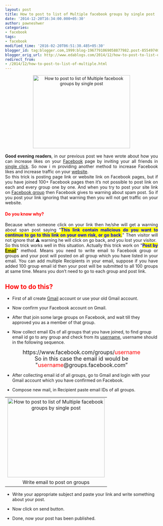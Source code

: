 ```yaml
---
layout: post
title: How to post to list of Multiple facebook groups by single post
date: '2014-12-20T16:34:00.000+05:30'
author: pawneshwer
categories:
- facebook
tags:
- facebook
modified_time: '2016-02-20T06:51:30.485+05:30'
blogger_id: tag:blogger.com,1999:blog-1967791069058877982.post-8554974039618350340
blogger_orig_url: http://www.edablogs.com/2014/12/how-to-post-to-list-of-multiple.html
redirect_from:
- /2014/12/how-to-post-to-list-of-multiple.html
---
```


<div dir="ltr" style="text-align: left;"><div style="clear: both; text-align: center;"><a href="http://www.trickspapa.com/wp-content/uploads/2014/12/Share-Post-Into-Multiple-Facebook-Groups-At-Once.jpg" style="margin-left: 1em; margin-right: 1em;"><img alt="How to post to list of Multiple facebook groups by single post" border="0" src="http://www.trickspapa.com/wp-content/uploads/2014/12/Share-Post-Into-Multiple-Facebook-Groups-At-Once.jpg" height="240" title="How to post to list of Multiple facebook groups by single post" width="320" /></a></div><br /><div style="text-align: justify;"><b>Good evening readers</b>, in our previous post we have wrote about how you can increase likes on your <a href="http://www.facebook.com/" rel="homepage" target="_blank" title="Faceboo">Facebook</a> page by inviting your all friends in <a href="http://en.wikipedia.org/wiki/Point_and_click" rel="wikipedia" target="_blank" title="Point and click">single click</a>. So now i m providing another method to increase Facebook likes and increase traffic on your <a href="http://en.wikipedia.org/wiki/Website" rel="wikipedia" target="_blank" title="Website">website</a>.</div><div style="text-align: justify;">So this trick is posting page link or website link on Facebook pages, but if you have joined 100+ Facebook pages then it’s not possible to post link on each and every group one by one. And when you try to post your site link on <a href="http://en.wikipedia.org/wiki/Facebook_features" rel="wikipedia" target="_blank" title="Facebook features">Facebook group</a> then Facebook gives to warning about spam post. So if you post your link ignoring that warning then you will not get traffic on your website.</div><h4 style="text-align: left;"><span style="color: red;">Do you know why?</span></h4><div style="text-align: justify;">Because when someone click on your link then he/she will get a warning about span post saying "<b><span style="background-color: yellow;"><span style="color: blue;">This link contain malicious do you want to continue to go to this link on your own risk, or go back.</span></span></b>" Then visitor will not ignore that ⚠ warning he will click on go back, and you lost your visitor.</div><div style="text-align: justify;">So this trick works well in this situation. Actually this trick work on "<b><span style="background-color: yellow;"><span style="color: blue;">Post by <a href="http://en.wikipedia.org/wiki/Email_client" rel="wikipedia" target="_blank" title="Email client">Email</a></span></span></b>" method. Means you need to write email to Facebook group or groups and your post will posted on all group which you have listed in your email. You can add multiple Recipients in your email, suppose if you have added 100 group email id then your post will be submitted to all 100 groups at same time. Means you don’t need to go to each group and post link.</div><h2 style="text-align: left;"><span style="color: red;">How to do this?</span></h2><ul style="text-align: left;"><li>First of all create <a href="http://mail.google.com/" rel="homepage" target="_blank" title="Gmail">Gmail</a> account or use your old Gmail account.</li></ul><ul style="text-align: left;"><li>Now confirm your Facebook account on Gmail.</li></ul><ul style="text-align: left;"><li>After that join some large groups on Facebook, and wait till they approved you as a member of that group.</li></ul><ul style="text-align: left;"><li>Now collect email IDs of all groups that you have joined, to find group email id go to any group and check from its <a href="http://en.wikipedia.org/wiki/User_%28computing%29" rel="wikipedia" target="_blank" title="User (computing)">username</a>, username should in the following sequence.</li></ul><div style="text-align: center;"><span style="font-size: large;">https://www.facebook.com/groups/<span style="color: red;">username</span></span></div><div style="text-align: center;"><span style="font-size: large;">So in this case the email id would be "<span style="color: red;">username</span>@groups.facebook.com”</span></div><ul style="text-align: left;"><li>After collecting email id of all groups, go to Gmail and login with your Gmail account which you have confirmed on Facebook.</li></ul><ul style="text-align: left;"><li>Compose new mail, in Recipient paste email IDs of all groups.</li></ul><table align="center" cellpadding="0" cellspacing="0" style="margin-left: auto; margin-right: auto; text-align: center;"><tbody><tr><td style="text-align: center;"><a href="http://www.trickspapa.com/wp-content/uploads/2014/12/Screenshot-2B-19-.png" style="margin-left: auto; margin-right: auto;"><img alt="How to post to list of Multiple facebook groups by single post" border="0" src="http://www.trickspapa.com/wp-content/uploads/2014/12/Screenshot-2B-19-.png" height="260" title="How to post to list of Multiple facebook groups by single post" width="320" /></a></td></tr><tr><td style="text-align: center;">Write email to post on groups</td></tr></tbody></table><ul style="text-align: left;"><li>Write your appropriate subject and paste your link and write something about your post.</li></ul><ul style="text-align: left;"><li>Now click on send button.</li></ul><ul style="text-align: left;"><li>Done, now your post has been published.</li></ul></div>